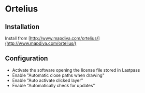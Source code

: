 # Ortelius

## Installation

Install from [http://www.mapdiva.com/ortelius/](http://www.mapdiva.com/ortelius/)

## Configuration

* Activate the software opening the license file stored in Lastpass
* Enable "Automatic close paths when drawing"
* Enable "Auto activate clicked layer"
* Enable "Automatically check for updates"
